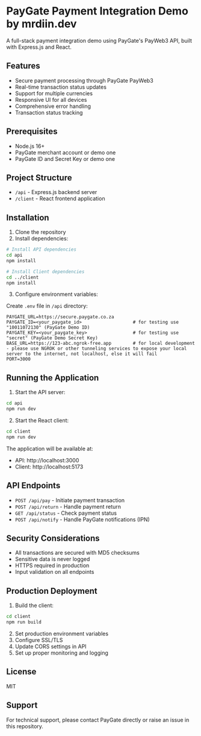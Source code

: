 # PayGate Payment Integration Demo by mrdiin.dev

A full-stack payment integration demo using PayGate's PayWeb3 API, built with Express.js and React.

## Features

- Secure payment processing through PayGate PayWeb3
- Real-time transaction status updates
- Support for multiple currencies
- Responsive UI for all devices
- Comprehensive error handling
- Transaction status tracking

## Prerequisites

- Node.js 16+
- PayGate merchant account or demo one
- PayGate ID and Secret Key or demo one

## Project Structure

- `/api` - Express.js backend server
- `/client` - React frontend application

## Installation

1. Clone the repository
2. Install dependencies:

```bash
# Install API dependencies
cd api
npm install

# Install Client dependencies
cd ../client
npm install
```

3. Configure environment variables:

Create `.env` file in `/api` directory:

```
PAYGATE_URL=https://secure.paygate.co.za
PAYGATE_ID=<your_paygate_id>                   # for testing use "10011072130" (PayGate Demo ID)
PAYGATE_KEY=<your_paygate_key>                 # for testing use "secret" (PayGate Demo Secret Key)
BASE_URL=https://123-abc.ngrok-free.app        # for local development - please use NGROK or other tunneling services to expose your local server to the internet, not localhost, else it will fail
PORT=3000
```

## Running the Application

1. Start the API server:

```bash
cd api
npm run dev
```

2. Start the React client:

```bash
cd client
npm run dev
```

The application will be available at:

- API: http://localhost:3000
- Client: http://localhost:5173

## API Endpoints

- `POST /api/pay` - Initiate payment transaction
- `POST /api/return` - Handle payment return
- `GET /api/status` - Check payment status
- `POST /api/notify` - Handle PayGate notifications (IPN)

## Security Considerations

- All transactions are secured with MD5 checksums
- Sensitive data is never logged
- HTTPS required in production
- Input validation on all endpoints

## Production Deployment

1. Build the client:

```bash
cd client
npm run build
```

2. Set production environment variables
3. Configure SSL/TLS
4. Update CORS settings in API
5. Set up proper monitoring and logging

## License

MIT

## Support

For technical support, please contact PayGate directly or raise an issue in this repository.
